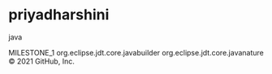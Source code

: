 # priyadharshini
java 
<?xml version="1.0" encoding="UTF-8"?>
<projectDescription>
	<name>MILESTONE_1</name>
	<comment></comment>
	<projects>
	</projects>
	<buildSpec>
		<buildCommand>
			<name>org.eclipse.jdt.core.javabuilder</name>
			<arguments>
			</arguments>
		</buildCommand>
	</buildSpec>
	<natures>
		<nature>org.eclipse.jdt.core.javanature</nature>
	</natures>
</projectDescription>
© 2021 GitHub, Inc.
